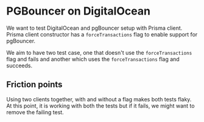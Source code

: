 # PGBouncer on DigitalOcean

We want to test DigitalOcean and pgBouncer setup with Prisma client. Prisma client constructor has a `forceTransactions` flag to enable support for pgBouncer.

We aim to have two test case, one that doesn't use the `forceTransactions` flag and fails and another which uses the `forceTransactions` flag and succeeds.

## Friction points

Using two clients together, with and without a flag makes both tests flaky. At this point, it is working with both the tests but if it fails, we might want to remove the failing test.
